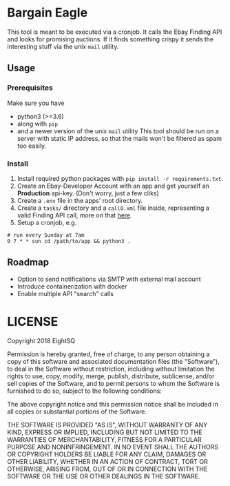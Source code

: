 # Bargain Eagle

This tool is meant to be executed via a cronjob. It calls the Ebay Finding API and looks for promising auctions.
If it finds something crispy it sends the interesting stuff via the unix `mail` utility.

## Usage

### Prerequisites
Make sure you have
- python3 (>=3.6)
- along with `pip`
- and a newer version of the unix `mail` utility
This tool should be run on a server with static IP address, so that the mails won't be filtered as spam too easily.

### Install
1. Install required python packages with `pip install -r requirements.txt`.
2. Create an Ebay-Developer Account with an app and get yourself an **Production** api-key. (Don't worry, just a few cliks)
3. Create a `.env` file in the apps' root directory.
4. Create a `tasks/` directory and a `call0.xml` file inside, representing a valid Finding API call, more on that [here](https://developer.ebay.com/devzone/finding/CallRef/findItemsAdvanced.html).
5. Setup a cronjob, e.g.
```cron
# run every Sunday at 7am
0 7 * * sun	cd /path/to/app && python3 .
```

## Roadmap
- Option to send notifications via SMTP with external mail account
- Introduce containerization with docker
- Enable multiple API "search" calls

# LICENSE
Copyright 2018 EightSQ

Permission is hereby granted, free of charge, to any person obtaining a copy of this software and associated documentation files (the "Software"), to deal in the Software without restriction, including without limitation the rights to use, copy, modify, merge, publish, distribute, sublicense, and/or sell copies of the Software, and to permit persons to whom the Software is furnished to do so, subject to the following conditions:

The above copyright notice and this permission notice shall be included in all copies or substantial portions of the Software.

THE SOFTWARE IS PROVIDED "AS IS", WITHOUT WARRANTY OF ANY KIND, EXPRESS OR IMPLIED, INCLUDING BUT NOT LIMITED TO THE WARRANTIES OF MERCHANTABILITY, FITNESS FOR A PARTICULAR PURPOSE AND NONINFRINGEMENT. IN NO EVENT SHALL THE AUTHORS OR COPYRIGHT HOLDERS BE LIABLE FOR ANY CLAIM, DAMAGES OR OTHER LIABILITY, WHETHER IN AN ACTION OF CONTRACT, TORT OR OTHERWISE, ARISING FROM, OUT OF OR IN CONNECTION WITH THE SOFTWARE OR THE USE OR OTHER DEALINGS IN THE SOFTWARE.
